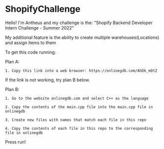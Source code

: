# ShopifyChallenge

Hello! I'm Antheus and my challenge is the:
"Shopify Backend Developer Intern Challenge - Summer 2022"

My additional feature is the ability to create multiple warehouses(Locations) and assign items to them

To get this code running:

  Plan A:
    
    1. Copy this link into a web browser: https://onlinegdb.com/AhDk_m0tZ
    
If the link is not working, try plan B below.
    
Plan B:

    1. Go to the website onlinegdb.com and select C++ as the language
    
    2. Copy the contents of the main.cpp file into the main.cpp file in onlinegdb
    
    3. Create new files with names that match each file in this repo
    
    4. Copy the contents of each file in this repo to the corresponding file in onlinegdb
    
Press run!
